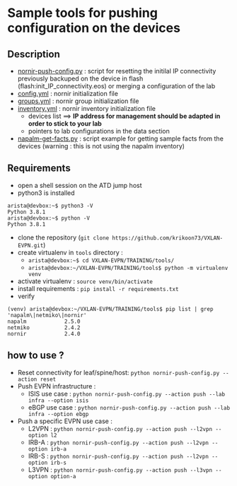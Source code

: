 # Sample tools for pushing configuration on the devices

## Description

- [nornir-push-config.py](nornir-push-config.py) : script for resetting the initilal IP connectivity previously backuped on the device in flash (flash:init_IP_connectivity.eos) or merging a configuration of the lab
- [config.yml](config.yml) : nornir initialization file
- [groups.yml](group.yml) : nornir group initialization file
- [inventory.yml](inventory.yml) : nornir inventory initialization file
  - devices list ==> **IP address for management should be adapted in order to stick to your lab** 
  - pointers to lab configurations in the data section
- [napalm-get-facts.py](napalm-get-facts.py) : script example for getting sample facts from the devices (warning : this is not using the napalm inventory)

## Requirements

- open a shell session on the ATD jump host 
- python3 is installed
```
arista@devbox:~$ python3 -V
Python 3.8.1
arista@devbox:~$ python -V
Python 3.8.1
```
- clone the repository (`git clone https://github.com/krikoon73/VXLAN-EVPN.git`)
- create virtualenv in `tools` directory : 
  - `arista@devbox:~$ cd VXLAN-EVPN/TRAINING/tools/`
  - `arista@devbox:~/VXLAN-EVPN/TRAINING/tools$ python -m virtualenv venv`
- activate virtualenv : `source venv/bin/activate`
- install requirements : `pip install -r requirements.txt`
- verify 
```
(venv) arista@devbox:~/VXLAN-EVPN/TRAINING/tools$ pip list | grep 'napalm\|netmiko\|nornir'
napalm            2.5.0
netmiko           2.4.2
nornir            2.4.0
```

## how to use ?

- Reset connectivity for leaf/spine/host: `python nornir-push-config.py --action reset`
- Push EVPN infrastructure :
  - ISIS use case : `python nornir-push-config.py --action push --lab infra --option isis`
  - eBGP use case : `python nornir-push-config.py --action push --lab infra --option ebgp`
- Push a specific EVPN use case :
  - L2VPN : `python nornir-push-config.py --action push --l2vpn --option l2`
  - IRB-A : `python nornir-push-config.py --action push --l2vpn --option irb-a`
  - IRB-S : `python nornir-push-config.py --action push --l2vpn --option irb-s`
  - L3VPN : `python nornir-push-config.py --action push --l3vpn --option option-a`
